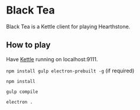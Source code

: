 # Black Tea

Black Tea is a Kettle client for playing Hearthstone.

## How to play

Have [Kettle](http://github.com/jleclanche/fireplace) running on localhost:9111.

`npm install gulp electron-prebuilt -g` (if required)

`npm install`

`gulp compile`

`electron .`
